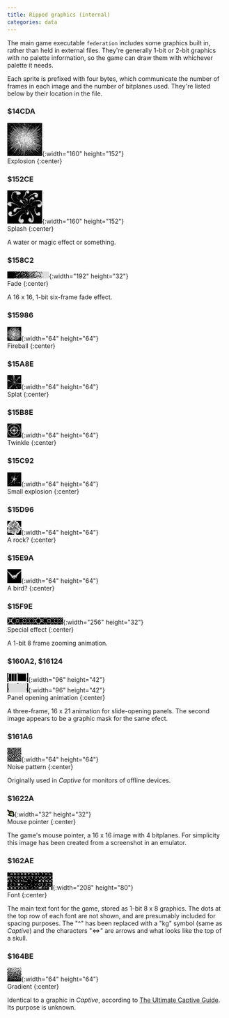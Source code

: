 ```yaml
---
title: Ripped graphics (internal)
categories: data
---
```


The main game executable `federation` includes some graphics built in, rather
than held in external files. They're generally 1-bit or 2-bit graphics with no
palette information, so the game can draw them with whichever palette it needs.

Each sprite is prefixed with four bytes, which communicate the number of frames
in each image and the number of bitplanes used. They're listed below by their
location in the file.

### $14CDA

![Graphic at $14CDA](../images/14CDA.png "Graphic at $14CDA"){:width="160" height="152"}<br>
Explosion
{:center}

### $152CE

![Graphic at $152CE](../images/152CE.png "Graphic at $152CE"){:width="160" height="152"}<br>
Splash
{:center}

A water or magic effect or something.

### $158C2

![Graphic at $158C2](../images/158C2.png "Graphic at $158C2"){:width="192" height="32"}<br>
Fade
{:center}

A 16 x 16, 1-bit six-frame fade effect.

### $15986

![Graphic at $15986](../images/15986.png "Graphic at $15986"){:width="64" height="64"}<br>
Fireball
{:center}

### $15A8E

![Graphic at $15A8E](../images/15A8E.png "Graphic at $15A8E"){:width="64" height="64"}<br>
Splat
{:center}

### $15B8E

![Graphic at $15B8E](../images/15B8E.png "Graphic at $15B8E"){:width="64" height="64"}<br>
Twinkle
{:center}

### $15C92

![Graphic at $15C92](../images/15C92.png "Graphic at $15C92"){:width="64" height="64"}<br>
Small explosion
{:center}

### $15D96

![Graphic at $15D96](../images/15D96.png "Graphic at $15D96"){:width="64" height="64"}<br>
A rock?
{:center}

### $15E9A

![Graphic at $15E9A](../images/15E9A.png "Graphic at $15E9A"){:width="64" height="64"}<br>
A bird?
{:center}

### $15F9E

![Graphic at $15F9E](../images/15F9E.png "Graphic at $15F9E"){:width="256" height="32"}<br>
Special effect
{:center}

A 1-bit 8 frame zooming animation.

### $160A2, $16124

![Graphic at $160A2](../images/160A2.png "Graphic at $160A2"){:width="96" height="42"}<br>
![Graphic at $16124](../images/16124.png "Graphic at $16124"){:width="96" height="42"}<br>
Panel opening animation
{:center}

A three-frame, 16 x 21 animation for slide-opening panels. The second image
appears to be a graphic mask for the same efect.

### $161A6

![Graphic at $161A6](../images/161A6.png "Graphic at $161A6"){:width="64" height="64"}<br>
Noise pattern
{:center}

Originally used in _Captive_ for monitors of offline devices. 

### $1622A

![Graphic at $1622A](../images/Knightmare_pointer.png "Graphic at $1622A"){:width="32" height="32"}<br>
Mouse pointer
{:center}

The game's mouse pointer, a 16 x 16 image with 4 bitplanes. For simplicity this
image has been created from a screenshot in an emulator.

### $162AE

![Graphic at $162AE](../images/162AE.png "Graphic at $162AE"){:width="208" height="80"}<br>
Font
{:center}

The main text font for the game, stored as 1-bit 8 x 8 graphics. The dots at the
top row of each font are not shown, and are presumably included for spacing
purposes. The "^" has been replaced with a "kg" symbol (same as _Captive_) and
the characters "&lt;=&gt;" are arrows and what looks like the top of a skull.

### $164BE

![Graphic at $164BE](../images/164BE.png "Graphic at $164BE"){:width="64" height="64"}<br>
Gradient
{:center}

Identical to a graphic in _Captive_, according to
[The Ultimate Captive Guide](https://captive.atari.org/Technical/InternalGfx/InternalGfx.php).
Its purpose is unknown.
